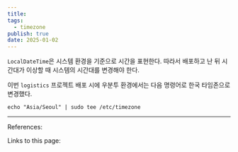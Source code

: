 ```yaml
---
title: 
tags:
  - timezone
publish: true
date: 2025-01-02
---
```

`LocalDateTime`은 시스템 환경을 기준으로 시간을 표현한다. 따라서 배포하고 난 뒤 시간대가 이상할 때 시스템의 시간대를 변경해야 한다.

이번 `logistics` 프로젝트 배포 시에 우분투 환경에서는 다음 명령어로 한국 타임존으로 변경했다.

```
echo "Asia/Seoul" | sudo tee /etc/timezone
```


---
References: 

Links to this page: 